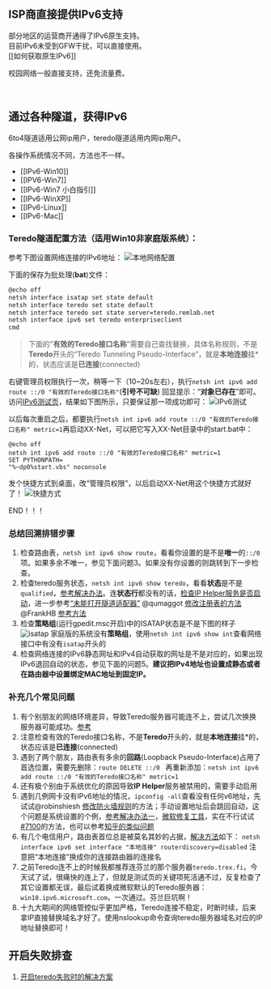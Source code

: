 
## ISP商直接提供IPv6支持  
  部分地区的运营商开通得了IPv6原生支持。  
  目前IPv6未受到GFW干扰，可以直接使用。  
  [[如何获取原生IPv6]]  

  校园网络一般直接支持，还免流量费。  
  
<br>

## 通过各种隧道，获得IPv6  
  6to4隧道适用公网ip用户，teredo隧道适用内网ip用户。

  各操作系统情况不同，方法也不一样。  

* [[IPv6-Win10]]  
* [[IPV6-Win7]]
* [[IPv6-Win7 小白指引]]  
* [[IPv6-WinXP]]  
* [[IPv6-Linux]]  
* [[IPv6-Mac]]  


### Teredo隧道配置方法（适用Win10非家庭版系统）：

参考下图设置网络连接的IPv6地址：
![本地网络配置](https://user-images.githubusercontent.com/16462258/32093580-62b5fa64-bb2f-11e7-98c6-9cd987056b4c.png)

下面的保存为批处理(**bat**)文件：
```bash
@echo off
netsh interface isatap set state default
netsh interface teredo set state default
netsh interface teredo set state server=teredo.remlab.net
netsh interface ipv6 set teredo enterpriseclient
cmd
```
>下面的"**有效的Teredo接口名称**”需要自己查找替换，具体名称规则，不是**Teredo**开头的“Teredo Tunneling Pseudo-Interface”，就是**本地连接**挂*的，状态应该是**已连接**(connected)

右键管理员权限执行一次，稍等一下（10~20s左右），执行`netsh int ipv6 add route ::/0 "有效的Teredo接口名称"`(**引号不可缺**) 回显提示：“**对象已存在**”即可。
访问[IPv6测试页](http://test-ipv6.com/)，结果如下图所示，只要保证那一项成功即可：
![IPv6测试](https://user-images.githubusercontent.com/16462258/31313145-c2847fac-ac0b-11e7-854a-ea2137f9447d.png)

以后每次重启之后，都要执行`netsh int ipv6 add route ::/0 "有效的Teredo接口名称" metric=1`再启动XX-Net，可以把它写入XX-Net目录中的start.bat中：
```shell
@echo off
netsh int ipv6 add route ::/0 "有效的Teredo接口名称" metric=1
SET PYTHONPATH=
"%~dp0%start.vbs" noconsole
```
发个快捷方式到桌面，改“管理员权限”，以后启动XX-Net用这个快捷方式就好了！
![快捷方式](https://user-images.githubusercontent.com/16462258/31304665-110bc54e-ab59-11e7-92d6-e87eaf3a0f2e.png)

END！！！

### 总结回溯排错步骤
1. 检查路由表，`netsh int ipv6 show route`，看看你设置的是不是**唯一**的` ::/0 `项。如果多余不唯一，参见下面问题3。如果没有你设置的则跳转到下一步检查。
2. 检查teredo服务状态，`netsh int ipv6 show teredo`，看看**状态**是不是`qualified`，[参考解决办法](http://ju.outofmemory.cn/entry/94277)。连**状态行**都没有的话，[检查IP Helper服务是否启动](#issuecomment-334945915)，进一步参考[“未能打开隧道适配器”](#issuecomment-334978237) @qumaggot [修改注册表的方法](https://github.com/XX-net/XX-Net/issues/6918#issuecomment-334987098) @FrankHB [参考方法](http://support.xbox.com/zh-CN/xbox-on-windows/social/troubleshoot-party-chat)
3. 检查**策略组**(运行gpedit.msc开启)中的ISATAP状态是不是下图的样子
![isatap](https://user-images.githubusercontent.com/16462258/31307823-0ff8536c-ab9e-11e7-887f-505ef8c52a33.png)
家庭版的系统没有**策略组**，使用`netsh int ipv6 show int`查看网络接口中有没有`isatap`开头的
4. 检查网络连接的IPv6静态网址和IPv4自动获取的网址是不是对应的，如果出现IPv6退回自动的状态，参见下面的问题5。**建议把IPv4地址也设置成静态或者在路由器中设置绑定MAC地址到固定IP。**

### 补充几个常见问题
1. 有个别朋友的网络环境差异，导致Teredo服务器可能连不上，尝试几次换换服务器可能成功。[参考](http://ju.outofmemory.cn/entry/94277)
2. 注意检查有效的Teredo接口名称，不是**Teredo**开头的，就是**本地连接**挂*的，状态应该是**已连接**(connected)
3. 遇到了两个朋友，路由表有多余的**回路**(Loopback Pseudo-Interface)占用了首选位置，需要先删除：`route DELETE ::/0 ` 再重新添加：`netsh int ipv6 add route ::/0 "有效的Teredo接口名称" metric=1`
4. 还有极个别由于系统优化的原因导致**IP Helper**服务被禁用的，需要手动启用
5. 遇到几例网卡没有IPv6地址的情况，`ipconfig -all`查看没有任何v6地址，先试试@robinshiesh [修改防火墙规则](https://github.com/XX-net/XX-Net/issues/6918#issuecomment-335667804)的方法；手动设置地址后会跳回自动，这个问题是系统设置的个例，[参考解决办法一](http://www.windows7en.com/jiaocheng/26518.html)，[微软修复工具](https://support.microsoft.com/en-us/help/929852/how-to-disable-ipv6-or-its-components-in-windows)，实在不行试试[#7100](https://github.com/XX-net/XX-Net/issues/7100)的方法，也可以参考[知乎的类似问题](https://www.zhihu.com/question/50283246)
6. 有几个电信用户，路由表首位总是被莫名其妙的占据，[解决方法](http://ximalas.info/2014/02/04/disabling-ipv6-autoconfiguration-in-windows-servers/)如下：
`netsh interface ipv6 set interface "本地连接" routerdiscovery=disabled` 注意把“本地连接”换成你的连接路由器的连接名
7. 之前Teredo连不上的时候我都推荐连芬兰的那个服务器`teredo.trex.fi`，今天试了试，很痛快的连上了，但就是测试页的关键项死活通不过，反复检查了其它设置都无误，最后试着换成微软默认的Teredo服务器：`win10.ipv6.microsoft.com`，一次通过。芬兰巨坑啊！
8. 十九大期间的网络管控似乎更加严格，Teredo连接不稳定，时断时续，后来拿IP直接替换域名才好了。使用nslookup命令查询teredo服务器域名对应的IP地址替换即可！

## 开启失败排查
1. [开启teredo失败时的解决方案](http://support.xbox.com/zh-CN/xbox-on-windows/social/troubleshoot-party-chat)

  